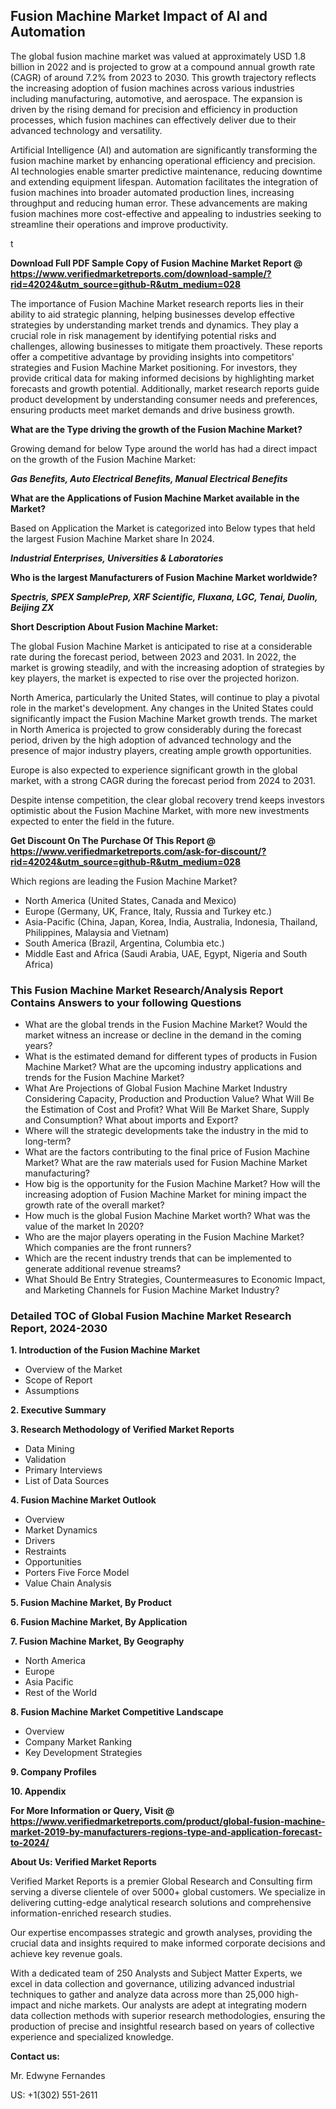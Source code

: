 <h2>Fusion Machine Market Impact of AI and Automation</h2><p>The global fusion machine market was valued at approximately USD 1.8 billion in 2022 and is projected to grow at a compound annual growth rate (CAGR) of around 7.2% from 2023 to 2030. This growth trajectory reflects the increasing adoption of fusion machines across various industries including manufacturing, automotive, and aerospace. The expansion is driven by the rising demand for precision and efficiency in production processes, which fusion machines can effectively deliver due to their advanced technology and versatility.</p><p>Artificial Intelligence (AI) and automation are significantly transforming the fusion machine market by enhancing operational efficiency and precision. AI technologies enable smarter predictive maintenance, reducing downtime and extending equipment lifespan. Automation facilitates the integration of fusion machines into broader automated production lines, increasing throughput and reducing human error. These advancements are making fusion machines more cost-effective and appealing to industries seeking to streamline their operations and improve productivity.</p>t</p><p id="" class=""><strong>Download Full PDF Sample Copy of Fusion Machine Market Report @ <a href="https://www.verifiedmarketreports.com/download-sample/?rid=42024&utm_source=github-R&utm_medium=028" target="_blank">https://www.verifiedmarketreports.com/download-sample/?rid=42024&utm_source=github-R&utm_medium=028</a></strong></p><p>The importance of&nbsp;Fusion Machine Market research reports lies in their ability to aid strategic planning, helping businesses develop effective strategies by understanding market trends and dynamics. They play a crucial role in risk management by identifying potential risks and challenges, allowing businesses to mitigate them proactively. These reports offer a competitive advantage by providing insights into competitors' strategies and Fusion Machine Market positioning. For investors, they provide critical data for making informed decisions by highlighting market forecasts and growth potential. Additionally, market research reports guide product development by understanding consumer needs and preferences, ensuring products meet market demands and drive business growth.</p><p><strong>What are the&nbsp;Type driving the growth of the Fusion Machine Market?</strong></p><p id="" class="">Growing demand for below Type around the world has had a direct impact on the growth of the Fusion Machine Market:</p><em><strong>Gas Benefits, Auto Electrical Benefits, Manual Electrical Benefits</strong></em></p><strong>What are the&nbsp;Applications&nbsp;of Fusion Machine Market available in the Market?</strong></p><p id="" class="">Based on Application the Market is categorized into Below types that held the largest Fusion Machine Market share In 2024.</p><em><strong>Industrial Enterprises, Universities & Laboratories</strong></em></p><strong>Who is the largest Manufacturers of Fusion Machine Market worldwide?</strong></p><p><em><strong>Spectris, SPEX SamplePrep, XRF Scientific, Fluxana, LGC, Tenai, Duolin, Beijing ZX</strong></em></p><p id="" class=""><strong>Short Description About Fusion Machine Market:</strong></p><p>The global Fusion Machine Market is anticipated to rise at a considerable rate during the forecast period, between 2023 and 2031. In 2022, the market is growing steadily, and with the increasing adoption of strategies by key players, the market is expected to rise over the projected horizon.</p><p>North America, particularly the United States, will continue to play a pivotal role in the market's development. Any changes in the United States could significantly impact the Fusion Machine Market growth trends. The market in North America is projected to grow considerably during the forecast period, driven by the high adoption of advanced technology and the presence of major industry players, creating ample growth opportunities.</p><p>Europe is also expected to experience significant growth in the global market, with a strong CAGR during the forecast period from 2024 to 2031.</p><p>Despite intense competition, the clear global recovery trend keeps investors optimistic about the Fusion Machine Market, with more new investments expected to enter the field in the future.</p><p id="" class=""><strong>Get Discount On The Purchase Of This Report @ <a href="https://www.verifiedmarketreports.com/ask-for-discount/?rid=42024&utm_source=github-R&utm_medium=028" target="_blank">https://www.verifiedmarketreports.com/ask-for-discount/?rid=42024&utm_source=github-R&utm_medium=028</a></strong></p>Which regions are leading the Fusion Machine Market?</p><ul><li>North America (United States, Canada and Mexico)</li><li>Europe (Germany, UK, France, Italy, Russia and Turkey etc.)</li><li>Asia-Pacific (China, Japan, Korea, India, Australia, Indonesia, Thailand, Philippines, Malaysia and Vietnam)</li><li>South America (Brazil, Argentina, Columbia etc.)</li><li>Middle East and Africa (Saudi Arabia, UAE, Egypt, Nigeria and South Africa)</li></ul><h3 id="" class="">This Fusion Machine Market Research/Analysis Report Contains Answers to your following Questions</h3><ul><li>What are the global trends in the Fusion Machine Market? Would the market witness an increase or decline in the demand in the coming years?</li><li>What is the estimated demand for different types of products in Fusion Machine Market? What are the upcoming industry applications and trends for the Fusion Machine Market?</li><li>What Are Projections of Global Fusion Machine Market Industry Considering Capacity, Production and Production Value? What Will Be the Estimation of Cost and Profit? What Will Be Market Share, Supply and Consumption? What about imports and Export?</li><li>Where will the strategic developments take the industry in the mid to long-term?</li><li>What are the factors contributing to the final price of Fusion Machine Market? What are the raw materials used for Fusion Machine Market manufacturing?</li><li>How big is the opportunity for the Fusion Machine Market? How will the increasing adoption of Fusion Machine Market for mining impact the growth rate of the overall market?</li><li>How much is the global Fusion Machine Market worth? What was the value of the market In 2020?</li><li>Who are the major players operating in the Fusion Machine Market? Which companies are the front runners?</li><li>Which are the recent industry trends that can be implemented to generate additional revenue streams?</li><li>What Should Be Entry Strategies, Countermeasures to Economic Impact, and Marketing Channels for Fusion Machine Market Industry?</li></ul><h3 id="" class="">Detailed TOC of Global Fusion Machine Market Research Report, 2024-2030</h3><p id="" class=""><strong>1. Introduction of the Fusion Machine Market</strong></p><ul><li>Overview of the Market</li><li>Scope of Report</li><li>Assumptions</li></ul><p id="" class=""><strong>2. Executive Summary</strong></p><p id="" class=""><strong>3. Research Methodology of Verified Market Reports</strong></p><ul><li>Data Mining</li><li>Validation</li><li>Primary Interviews</li><li>List of Data Sources</li></ul><p id="" class=""><strong>4. Fusion Machine Market Outlook</strong></p><ul><li>Overview</li><li>Market Dynamics</li><li>Drivers</li><li>Restraints</li><li>Opportunities</li><li>Porters Five Force Model</li><li>Value Chain Analysis</li></ul><p id="" class=""><strong>5. Fusion Machine Market, By Product</strong></p><p id="" class=""><strong>6. Fusion Machine Market, By Application</strong></p><p id="" class=""><strong>7. Fusion Machine Market, By Geography</strong></p><ul><li>North America</li><li>Europe</li><li>Asia Pacific</li><li>Rest of the World</li></ul><p id="" class=""><strong>8. Fusion Machine Market Competitive Landscape</strong></p><ul><li>Overview</li><li>Company Market Ranking</li><li>Key Development Strategies</li></ul><p id="" class=""><strong>9. Company Profiles</strong></p><p id="" class=""><strong>10. Appendix</strong></p><p id="" class=""><strong>For More Information or Query, Visit @ <a href="https://www.verifiedmarketreports.com/product/global-fusion-machine-market-2019-by-manufacturers-regions-type-and-application-forecast-to-2024/" target="_blank">https://www.verifiedmarketreports.com/product/global-fusion-machine-market-2019-by-manufacturers-regions-type-and-application-forecast-to-2024/</a></strong></p><p id="" class=""><strong>About Us: Verified Market Reports</strong></p><p id="" class="">Verified Market Reports is a premier Global Research and Consulting firm serving a diverse clientele of over 5000+ global customers. We specialize in delivering cutting-edge analytical research solutions and comprehensive information-enriched research studies.</p><p id="" class="">Our expertise encompasses strategic and growth analyses, providing the crucial data and insights required to make informed corporate decisions and achieve key revenue goals.</p><p id="" class="">With a dedicated team of 250 Analysts and Subject Matter Experts, we excel in data collection and governance, utilizing advanced industrial techniques to gather and analyze data across more than 25,000 high-impact and niche markets. Our analysts are adept at integrating modern data collection methods with superior research methodologies, ensuring the production of precise and insightful research based on years of collective experience and specialized knowledge.</p><p id="" class=""><strong>Contact us:</strong></p><p id="" class="">Mr. Edwyne Fernandes</p><p id="" class="">US: +1(302) 551-2611</p>